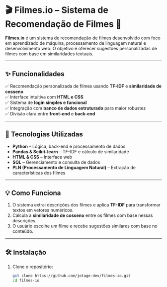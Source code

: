 # 🎬 Filmes.io – Sistema de Recomendação de Filmes 🚀

**Filmes.io** é um sistema de recomendação de filmes desenvolvido com foco em aprendizado de máquina, processamento de linguagem natural e desenvolvimento web. O objetivo é oferecer sugestões personalizadas de filmes com base em similaridades textuais.

---

## ✨ Funcionalidades

✅ Recomendação personalizada de filmes usando **TF-IDF** e **similaridade de cosseno**  
✅ Interface intuitiva com **HTML e CSS**  
✅ Sistema de **login simples e funcional**  
✅ Integração com **banco de dados estruturado** para maior robustez  
✅ Divisão clara entre **front-end** e **back-end**  

---

## 🧠 Tecnologias Utilizadas

- **Python** – Lógica, back-end e processamento de dados  
- **Pandas & Scikit-learn** – TF-IDF e cálculo de similaridade  
- **HTML & CSS** – Interface web  
- **SQL** – Gerenciamento e consulta de dados  
- **PLN (Processamento de Linguagem Natural)** – Extração de características dos filmes  

---

## 💡 Como Funciona

1. O sistema extrai descrições dos filmes e aplica **TF-IDF** para transformar textos em vetores numéricos.
2. Calcula a **similaridade de cosseno** entre os filmes com base nessas descrições.
3. O usuário escolhe um filme e recebe sugestões similares com base no conteúdo.

---

## 🛠️ Instalação

1. Clone o repositório:
   ```bash
   git clone https://github.com/jotage-dev/filmes-io.git
   cd filmes-io
